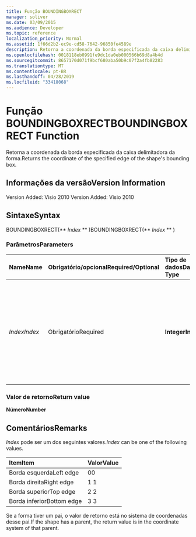 ```yaml
---
title: Função BOUNDINGBOXRECT
manager: soliver
ms.date: 03/09/2015
ms.audience: Developer
ms.topic: reference
localization_priority: Normal
ms.assetid: 1f66d2b2-ec9e-cd58-7642-96850fe4589e
description: Retorna a coordenada da borda especificada da caixa delimitadora da forma.
ms.openlocfilehash: 0018118eb0991fe9dc1da0eb000566b69d8a4b4d
ms.sourcegitcommit: 8657170d071f9bcf680aba50b9c07f2a4fb82283
ms.translationtype: MT
ms.contentlocale: pt-BR
ms.lasthandoff: 04/28/2019
ms.locfileid: "33418068"
---
```

# <a name="boundingboxrect-function"></a><span data-ttu-id="b1d0e-103">Função BOUNDINGBOXRECT</span><span class="sxs-lookup"><span data-stu-id="b1d0e-103">BOUNDINGBOXRECT Function</span></span>

<span data-ttu-id="b1d0e-104">Retorna a coordenada da borda especificada da caixa delimitadora da forma.</span><span class="sxs-lookup"><span data-stu-id="b1d0e-104">Returns the coordinate of the specified edge of the shape's bounding box.</span></span>
  
## <a name="version-information"></a><span data-ttu-id="b1d0e-105">Informações da versão</span><span class="sxs-lookup"><span data-stu-id="b1d0e-105">Version Information</span></span>

<span data-ttu-id="b1d0e-106">Version Added: Visio 2010
</span><span class="sxs-lookup"><span data-stu-id="b1d0e-106">Version Added: Visio 2010</span></span> 
  
## <a name="syntax"></a><span data-ttu-id="b1d0e-107">Sintaxe</span><span class="sxs-lookup"><span data-stu-id="b1d0e-107">Syntax</span></span>

<span data-ttu-id="b1d0e-108">BOUNDINGBOXRECT(\*\* *Index* \*\* )</span><span class="sxs-lookup"><span data-stu-id="b1d0e-108">BOUNDINGBOXRECT(\*\* *Index* \*\* )</span></span> 
  
### <a name="parameters"></a><span data-ttu-id="b1d0e-109">Parâmetros</span><span class="sxs-lookup"><span data-stu-id="b1d0e-109">Parameters</span></span>

|<span data-ttu-id="b1d0e-110">**Name**</span><span class="sxs-lookup"><span data-stu-id="b1d0e-110">**Name**</span></span>|<span data-ttu-id="b1d0e-111">**Obrigatório/opcional**</span><span class="sxs-lookup"><span data-stu-id="b1d0e-111">**Required/Optional**</span></span>|<span data-ttu-id="b1d0e-112">**Tipo de dados**</span><span class="sxs-lookup"><span data-stu-id="b1d0e-112">**Data Type**</span></span>|<span data-ttu-id="b1d0e-113">**Descrição**</span><span class="sxs-lookup"><span data-stu-id="b1d0e-113">**Description**</span></span>|
|:-----|:-----|:-----|:-----|
| <span data-ttu-id="b1d0e-114">_Index_</span><span class="sxs-lookup"><span data-stu-id="b1d0e-114">_Index_</span></span> <br/> |<span data-ttu-id="b1d0e-115">Obrigatório</span><span class="sxs-lookup"><span data-stu-id="b1d0e-115">Required</span></span>  <br/> |<span data-ttu-id="b1d0e-116">**Integer**</span><span class="sxs-lookup"><span data-stu-id="b1d0e-116">**Integer**</span></span> <br/> |<span data-ttu-id="b1d0e-117">A borda da caixa delimitadora da forma para a qual será obtida a coordenada.</span><span class="sxs-lookup"><span data-stu-id="b1d0e-117">The edge of the shape's bounding box for which to get the coordinate.</span></span> <span data-ttu-id="b1d0e-118">Consulte Comentários para obter os valores possíveis.</span><span class="sxs-lookup"><span data-stu-id="b1d0e-118">See Remarks for possible values.</span></span>  <br/> |
   
### <a name="return-value"></a><span data-ttu-id="b1d0e-119">Valor de retorno</span><span class="sxs-lookup"><span data-stu-id="b1d0e-119">Return value</span></span>

 <span data-ttu-id="b1d0e-120">**Número**</span><span class="sxs-lookup"><span data-stu-id="b1d0e-120">**Number**</span></span>
  
## <a name="remarks"></a><span data-ttu-id="b1d0e-121">Comentários</span><span class="sxs-lookup"><span data-stu-id="b1d0e-121">Remarks</span></span>

 <span data-ttu-id="b1d0e-122">*Index*  pode ser um dos seguintes valores.</span><span class="sxs-lookup"><span data-stu-id="b1d0e-122">*Index*  can be one of the following values.</span></span> 
  
|<span data-ttu-id="b1d0e-123">**Item**</span><span class="sxs-lookup"><span data-stu-id="b1d0e-123">**Item**</span></span>|<span data-ttu-id="b1d0e-124">**Valor**</span><span class="sxs-lookup"><span data-stu-id="b1d0e-124">**Value**</span></span>|
|:-----|:-----|
|<span data-ttu-id="b1d0e-125">Borda esquerda</span><span class="sxs-lookup"><span data-stu-id="b1d0e-125">Left edge</span></span>  <br/> |<span data-ttu-id="b1d0e-126">0</span><span class="sxs-lookup"><span data-stu-id="b1d0e-126">0</span></span>  <br/> |
|<span data-ttu-id="b1d0e-127">Borda direita</span><span class="sxs-lookup"><span data-stu-id="b1d0e-127">Right edge</span></span>  <br/> |<span data-ttu-id="b1d0e-128">1 </span><span class="sxs-lookup"><span data-stu-id="b1d0e-128">1</span></span>  <br/> |
|<span data-ttu-id="b1d0e-129">Borda superior</span><span class="sxs-lookup"><span data-stu-id="b1d0e-129">Top edge</span></span>  <br/> |<span data-ttu-id="b1d0e-130">2 </span><span class="sxs-lookup"><span data-stu-id="b1d0e-130">2</span></span>  <br/> |
|<span data-ttu-id="b1d0e-131">Borda inferior</span><span class="sxs-lookup"><span data-stu-id="b1d0e-131">Bottom edge</span></span>  <br/> |<span data-ttu-id="b1d0e-132">3 </span><span class="sxs-lookup"><span data-stu-id="b1d0e-132">3</span></span>  <br/> |
   
<span data-ttu-id="b1d0e-133">Se a forma tiver um pai, o valor de retorno está no sistema de coordenadas desse pai.</span><span class="sxs-lookup"><span data-stu-id="b1d0e-133">If the shape has a parent, the return value is in the coordinate system of that parent.</span></span>
  


